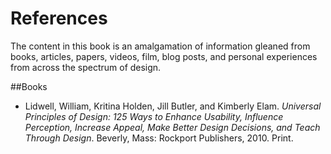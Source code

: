 # References
The content in this book is an amalgamation of information gleaned from books, articles, papers, videos, film, blog posts, and personal experiences from across the spectrum of design.

##Books
- Lidwell, William, Kritina Holden, Jill Butler, and Kimberly Elam. *Universal Principles of Design: 125 Ways to Enhance Usability, Influence Perception, Increase Appeal, Make Better Design Decisions, and Teach Through Design*. Beverly, Mass: Rockport Publishers, 2010. Print.